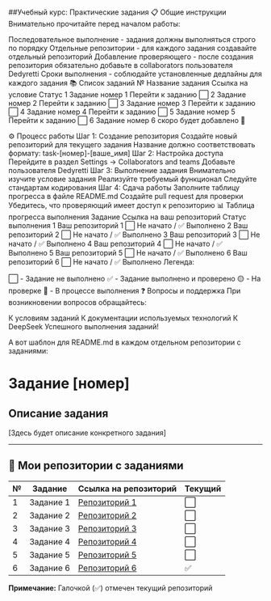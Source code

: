 ##Учебный курс: Практические задания
📋 Общие инструкции
Внимательно прочитайте перед началом работы:

Последовательное выполнение - задания должны выполняться строго по порядку
Отдельные репозитории - для каждого задания создавайте отдельный репозиторий
Добавление проверяющего - после создания репозитория обязательно добавьте в collaborators пользователя Dedyretti
Сроки выполнения - соблюдайте установленные дедлайны для каждого задания
📚 Список заданий
№	Название задания	Ссылка на условие	Статус
1	Задание номер 1	Перейти к заданию	⬜
2	Задание номер 2	Перейти к заданию	⬜
3	Задание номер 3	Перейти к заданию	⬜
4	Задание номер 4	Перейти к заданию	⬜
5	Задание номер 5	Перейти к заданию	⬜
6	Задание номер 6	скоро будет добавлено	🔄

⚙️ Процесс работы
Шаг 1: Создание репозитория
Создайте новый репозиторий для текущего задания
Название должно соответствовать формату: task-[номер]-[ваше_имя]
Шаг 2: Настройка доступа
Перейдите в раздел Settings → Collaborators and teams
Добавьте пользователя Dedyretti
Шаг 3: Выполнение задания
Внимательно изучите условие задания
Реализуйте требуемый функционал
Следуйте стандартам кодирования
Шаг 4: Сдача работы
Заполните таблицу прогресса в файле README.md
Создайте pull request для проверки
Убедитесь, что проверяющий имеет доступ к репозиторию
📊 Таблица прогресса выполнения
Задание	Ссылка на ваш репозиторий	Статус выполнения
1	Ваш репозиторий 1	⬜ Не начато / ✅ Выполнено
2	Ваш репозиторий 2	⬜ Не начато / ✅ Выполнено
3	Ваш репозиторий 3	⬜ Не начато / ✅ Выполнено
4	Ваш репозиторий 4	⬜ Не начато / ✅ Выполнено
5	Ваш репозиторий 5	⬜ Не начато / ✅ Выполнено
6	Ваш репозиторий 6	⬜ Не начато / ✅ Выполнено
Легенда:

⬜ - Задание не выполнено
✅ - Задание выполнено и проверено
🟡 - На проверке
🔄 - В процессе выполнения
❓ Вопросы и поддержка
При возникновении вопросов обращайтесь:

К условиям заданий
К документации используемых технологий
К DeepSeek
Успешного выполнения заданий!

А вот шаблон для README.md в каждом отдельном репозитории с заданиями:

# Задание [номер]

## Описание задания
[Здесь будет описание конкретного задания]

---

## 📁 Мои репозитории с заданиями

| № | Задание | Ссылка на репозиторий | Текущий |
|---|---------|----------------------|---------|
| 1 | Задание 1 | [Репозиторий 1]() | ⬜ |
| 2 | Задание 2 | [Репозиторий 2]() | ⬜ |
| 3 | Задание 3 | [Репозиторий 3]() | ⬜ |
| 4 | Задание 4 | [Репозиторий 4]() | ⬜ |
| 5 | Задание 5 | [Репозиторий 5]() | ⬜ |
| 6 | Задание 6 | [Репозиторий 6]() | ✅ |


**Примечание:** Галочкой (✅) отмечен текущий репозиторий
